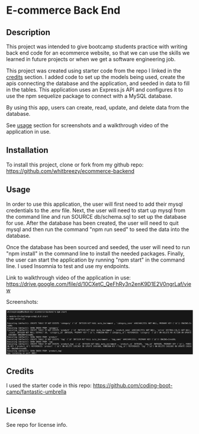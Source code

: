 # E-commerce Back End 

## Description

This project was intended to give bootcamp students practice with writing back end code for an ecommerce website, so that we can use the skills we learned in future projects or when we get a software engineering job. 

This project was created using starter code from the repo I linked in the [credits](#credits) section. I added code to set up the models being used, create the apis connecting the database and the application, and seeded in data to fill in the tables. This application uses an Express.js API and configures it to use the npm sequelize package to connect with a MySQL database. 

By using this app, users can create, read, update, and delete data from the database. 

See [usage](#usage) section for screenshots and a walkthrough video of the application in use.

## Installation

To install this project, clone or fork from my github repo: https://github.com/whitbreezy/ecommerce-backend

## Usage

In order to use this application, the user will first need to add their mysql credentials to the .env file. Next, the user will need to start up mysql from the command line and run SOURCE db/schema.sql to set up the database for use. After the database has been created, the user will need to quit mysql and then run the command "npm run seed" to seed the data into the database.

Once the database has been sourced and seeded, the user will need to run "npm install" in the command line to install the needed packages. Finally, the user can start the application by running "npm start" in the command line. I used Insomnia to test and use my endpoints.

Link to walkthrough video of the application in use: https://drive.google.com/file/d/10CXetC_QeFhRy3n2enK9D1E2V0ngrLaf/view

Screenshots:

![alt text](assets/app_screenshot.png)


## Credits

I used the starter code in this repo: https://github.com/coding-boot-camp/fantastic-umbrella

## License

See repo for license info.
